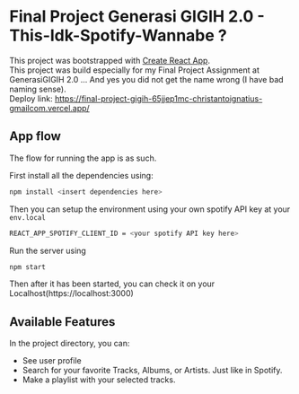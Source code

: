 # Final Project Generasi GIGIH 2.0 - This-Idk-Spotify-Wannabe ?

This project was bootstrapped with [Create React App](https://github.com/facebook/create-react-app).\
This project was build especially for my Final Project Assignment at GenerasiGIGIH 2.0 ... And yes you did not get the name wrong (I have bad naming sense).\
Deploy link: https://final-project-gigih-65jjep1mc-christantoignatius-gmailcom.vercel.app/

## App flow

The flow for running the app is as such.

First install all the dependencies using:
```bash
npm install <insert dependencies here>
```

Then you can setup the environment using your own spotify API key at your `env.local`
```bash
REACT_APP_SPOTIFY_CLIENT_ID = <your spotify API key here>
```

Run the server using
```bash
npm start
```

Then after it has been started, you can check it on your Localhost(https://localhost:3000)

## Available Features

In the project directory, you can:
- See user profile
- Search for your favorite Tracks, Albums, or Artists. Just like in Spotify.
- Make a playlist with your selected tracks.
